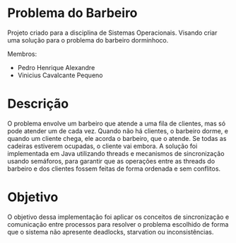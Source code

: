 # Problema do Barbeiro

Projeto criado para a disciplina de Sistemas Operacionais. Visando criar uma solução para o problema do barbeiro dorminhoco.

Membros:
- Pedro Henrique Alexandre
- Vinicius Cavalcante Pequeno

# Descrição

O problema envolve um barbeiro que atende a uma fila de clientes, mas só pode atender um de cada vez. Quando não há clientes, o barbeiro dorme, e quando um cliente chega, ele acorda o barbeiro, que o atende. Se todas as cadeiras estiverem ocupadas, o cliente vai embora. A solução foi implementada em Java utilizando threads e mecanismos de sincronização usando semáforos, para garantir que as operações entre as threads do barbeiro e dos clientes fossem feitas de forma ordenada e sem conflitos.

# Objetivo

O objetivo dessa implementação foi aplicar os conceitos de sincronização e comunicação entre processos para resolver o problema escolhido de forma que o sistema não apresente deadlocks, starvation ou inconsistências.

